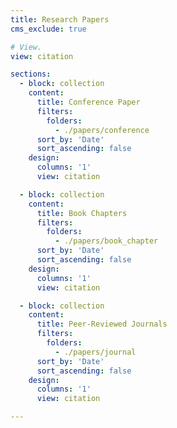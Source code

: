 ```yaml
---
title: Research Papers
cms_exclude: true

# View.
view: citation

sections:
  - block: collection
    content:
      title: Conference Paper
      filters:
        folders:
          - ./papers/conference
      sort_by: 'Date'
      sort_ascending: false
    design:
      columns: '1'
      view: citation

  - block: collection
    content:
      title: Book Chapters
      filters:
        folders:
          - ./papers/book_chapter
      sort_by: 'Date'
      sort_ascending: false
    design:
      columns: '1'
      view: citation

  - block: collection
    content:
      title: Peer-Reviewed Journals
      filters:
        folders:
          - ./papers/journal
      sort_by: 'Date'
      sort_ascending: false
    design:
      columns: '1'
      view: citation

---
```

